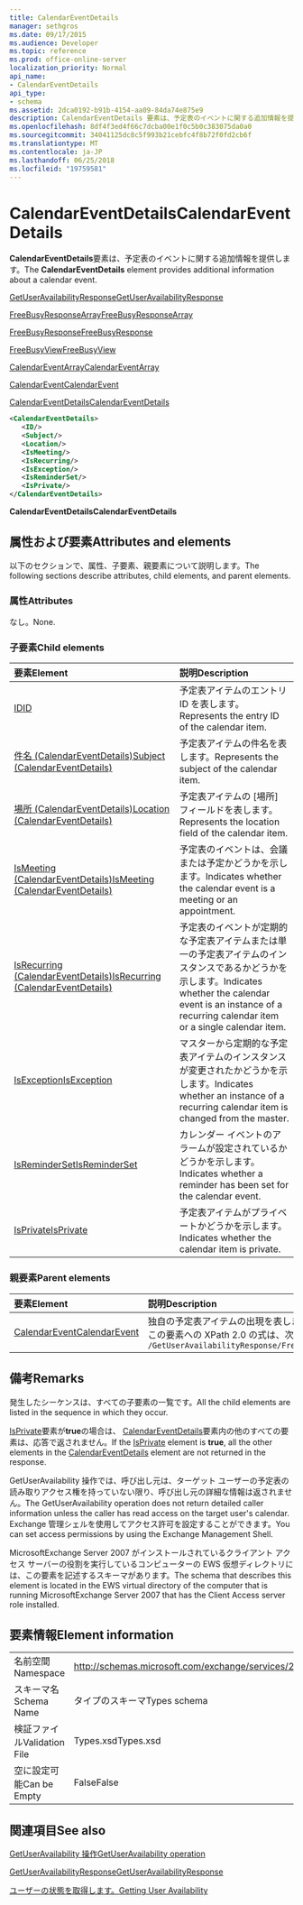 ```yaml
---
title: CalendarEventDetails
manager: sethgros
ms.date: 09/17/2015
ms.audience: Developer
ms.topic: reference
ms.prod: office-online-server
localization_priority: Normal
api_name:
- CalendarEventDetails
api_type:
- schema
ms.assetid: 2dca0192-b91b-4154-aa09-84da74e875e9
description: CalendarEventDetails 要素は、予定表のイベントに関する追加情報を提供します。
ms.openlocfilehash: 8df4f3ed4f66c7dcba00e1f0c5b0c383075da0a0
ms.sourcegitcommit: 34041125dc8c5f993b21cebfc4f8b72f0fd2cb6f
ms.translationtype: MT
ms.contentlocale: ja-JP
ms.lasthandoff: 06/25/2018
ms.locfileid: "19759581"
---
```

# <a name="calendareventdetails"></a><span data-ttu-id="1ba6a-103">CalendarEventDetails</span><span class="sxs-lookup"><span data-stu-id="1ba6a-103">CalendarEventDetails</span></span>

<span data-ttu-id="1ba6a-104">**CalendarEventDetails**要素は、予定表のイベントに関する追加情報を提供します。</span><span class="sxs-lookup"><span data-stu-id="1ba6a-104">The **CalendarEventDetails** element provides additional information about a calendar event.</span></span> 
  
[<span data-ttu-id="1ba6a-105">GetUserAvailabilityResponse</span><span class="sxs-lookup"><span data-stu-id="1ba6a-105">GetUserAvailabilityResponse</span></span>](getuseravailabilityresponse.md)
  
[<span data-ttu-id="1ba6a-106">FreeBusyResponseArray</span><span class="sxs-lookup"><span data-stu-id="1ba6a-106">FreeBusyResponseArray</span></span>](freebusyresponsearray.md)
  
[<span data-ttu-id="1ba6a-107">FreeBusyResponse</span><span class="sxs-lookup"><span data-stu-id="1ba6a-107">FreeBusyResponse</span></span>](freebusyresponse.md)
  
[<span data-ttu-id="1ba6a-108">FreeBusyView</span><span class="sxs-lookup"><span data-stu-id="1ba6a-108">FreeBusyView</span></span>](freebusyview.md)
  
[<span data-ttu-id="1ba6a-109">CalendarEventArray</span><span class="sxs-lookup"><span data-stu-id="1ba6a-109">CalendarEventArray</span></span>](calendareventarray.md)
  
[<span data-ttu-id="1ba6a-110">CalendarEvent</span><span class="sxs-lookup"><span data-stu-id="1ba6a-110">CalendarEvent</span></span>](calendarevent.md)
  
[<span data-ttu-id="1ba6a-111">CalendarEventDetails</span><span class="sxs-lookup"><span data-stu-id="1ba6a-111">CalendarEventDetails</span></span>](calendareventdetails.md)
  
```xml
<CalendarEventDetails>
   <ID/>
   <Subject/>
   <Location/>
   <IsMeeting/>
   <IsRecurring/>
   <IsException/>
   <IsReminderSet/>
   <IsPrivate/>
</CalendarEventDetails>
```

 <span data-ttu-id="1ba6a-112">**CalendarEventDetails**</span><span class="sxs-lookup"><span data-stu-id="1ba6a-112">**CalendarEventDetails**</span></span>
## <a name="attributes-and-elements"></a><span data-ttu-id="1ba6a-113">属性および要素</span><span class="sxs-lookup"><span data-stu-id="1ba6a-113">Attributes and elements</span></span>

<span data-ttu-id="1ba6a-114">以下のセクションで、属性、子要素、親要素について説明します。</span><span class="sxs-lookup"><span data-stu-id="1ba6a-114">The following sections describe attributes, child elements, and parent elements.</span></span>
  
### <a name="attributes"></a><span data-ttu-id="1ba6a-115">属性</span><span class="sxs-lookup"><span data-stu-id="1ba6a-115">Attributes</span></span>

<span data-ttu-id="1ba6a-116">なし。</span><span class="sxs-lookup"><span data-stu-id="1ba6a-116">None.</span></span>
  
### <a name="child-elements"></a><span data-ttu-id="1ba6a-117">子要素</span><span class="sxs-lookup"><span data-stu-id="1ba6a-117">Child elements</span></span>

|<span data-ttu-id="1ba6a-118">**要素**</span><span class="sxs-lookup"><span data-stu-id="1ba6a-118">**Element**</span></span>|<span data-ttu-id="1ba6a-119">**説明**</span><span class="sxs-lookup"><span data-stu-id="1ba6a-119">**Description**</span></span>|
|:-----|:-----|
|[<span data-ttu-id="1ba6a-120">ID</span><span class="sxs-lookup"><span data-stu-id="1ba6a-120">ID</span></span>](id.md) <br/> |<span data-ttu-id="1ba6a-121">予定表アイテムのエントリ ID を表します。</span><span class="sxs-lookup"><span data-stu-id="1ba6a-121">Represents the entry ID of the calendar item.</span></span>  <br/> |
|[<span data-ttu-id="1ba6a-122">件名 (CalendarEventDetails)</span><span class="sxs-lookup"><span data-stu-id="1ba6a-122">Subject (CalendarEventDetails)</span></span>](subject-calendareventdetails.md) <br/> |<span data-ttu-id="1ba6a-123">予定表アイテムの件名を表します。</span><span class="sxs-lookup"><span data-stu-id="1ba6a-123">Represents the subject of the calendar item.</span></span>  <br/> |
|[<span data-ttu-id="1ba6a-124">場所 (CalendarEventDetails)</span><span class="sxs-lookup"><span data-stu-id="1ba6a-124">Location (CalendarEventDetails)</span></span>](location-calendareventdetails.md) <br/> |<span data-ttu-id="1ba6a-125">予定表アイテムの [場所] フィールドを表します。</span><span class="sxs-lookup"><span data-stu-id="1ba6a-125">Represents the location field of the calendar item.</span></span>  <br/> |
|[<span data-ttu-id="1ba6a-126">IsMeeting (CalendarEventDetails)</span><span class="sxs-lookup"><span data-stu-id="1ba6a-126">IsMeeting (CalendarEventDetails)</span></span>](ismeeting-calendareventdetails.md) <br/> |<span data-ttu-id="1ba6a-127">予定表のイベントは、会議または予定かどうかを示します。</span><span class="sxs-lookup"><span data-stu-id="1ba6a-127">Indicates whether the calendar event is a meeting or an appointment.</span></span>  <br/> |
|[<span data-ttu-id="1ba6a-128">IsRecurring (CalendarEventDetails)</span><span class="sxs-lookup"><span data-stu-id="1ba6a-128">IsRecurring (CalendarEventDetails)</span></span>](isrecurring-calendareventdetails.md) <br/> |<span data-ttu-id="1ba6a-129">予定表のイベントが定期的な予定表アイテムまたは単一の予定表アイテムのインスタンスであるかどうかを示します。</span><span class="sxs-lookup"><span data-stu-id="1ba6a-129">Indicates whether the calendar event is an instance of a recurring calendar item or a single calendar item.</span></span>  <br/> |
|[<span data-ttu-id="1ba6a-130">IsException</span><span class="sxs-lookup"><span data-stu-id="1ba6a-130">IsException</span></span>](isexception.md) <br/> |<span data-ttu-id="1ba6a-131">マスターから定期的な予定表アイテムのインスタンスが変更されたかどうかを示します。</span><span class="sxs-lookup"><span data-stu-id="1ba6a-131">Indicates whether an instance of a recurring calendar item is changed from the master.</span></span>  <br/> |
|[<span data-ttu-id="1ba6a-132">IsReminderSet</span><span class="sxs-lookup"><span data-stu-id="1ba6a-132">IsReminderSet</span></span>](isreminderset.md) <br/> |<span data-ttu-id="1ba6a-133">カレンダー イベントのアラームが設定されているかどうかを示します。</span><span class="sxs-lookup"><span data-stu-id="1ba6a-133">Indicates whether a reminder has been set for the calendar event.</span></span>  <br/> |
|[<span data-ttu-id="1ba6a-134">IsPrivate</span><span class="sxs-lookup"><span data-stu-id="1ba6a-134">IsPrivate</span></span>](isprivate.md) <br/> |<span data-ttu-id="1ba6a-135">予定表アイテムがプライベートかどうかを示します。</span><span class="sxs-lookup"><span data-stu-id="1ba6a-135">Indicates whether the calendar item is private.</span></span>  <br/> |
   
### <a name="parent-elements"></a><span data-ttu-id="1ba6a-136">親要素</span><span class="sxs-lookup"><span data-stu-id="1ba6a-136">Parent elements</span></span>

|<span data-ttu-id="1ba6a-137">**要素**</span><span class="sxs-lookup"><span data-stu-id="1ba6a-137">**Element**</span></span>|<span data-ttu-id="1ba6a-138">**説明**</span><span class="sxs-lookup"><span data-stu-id="1ba6a-138">**Description**</span></span>|
|:-----|:-----|
|[<span data-ttu-id="1ba6a-139">CalendarEvent</span><span class="sxs-lookup"><span data-stu-id="1ba6a-139">CalendarEvent</span></span>](calendarevent.md) <br/> |<span data-ttu-id="1ba6a-140">独自の予定表アイテムの出現を表します。</span><span class="sxs-lookup"><span data-stu-id="1ba6a-140">Represents a unique calendar item occurrence.</span></span>  <br/> <span data-ttu-id="1ba6a-141">この要素への XPath 2.0 の式は、次のようにします。</span><span class="sxs-lookup"><span data-stu-id="1ba6a-141">The following is the XPath 2.0 expression to this element:</span></span>  <br/>  `/GetUserAvailabilityResponse/FreeBusyResponseArray/FreeBusyResponse/FreeBusyView/CalendarEventArray/CalendarEvent[i]` <br/> |
   
## <a name="remarks"></a><span data-ttu-id="1ba6a-142">備考</span><span class="sxs-lookup"><span data-stu-id="1ba6a-142">Remarks</span></span>

<span data-ttu-id="1ba6a-143">発生したシーケンスは、すべての子要素の一覧です。</span><span class="sxs-lookup"><span data-stu-id="1ba6a-143">All the child elements are listed in the sequence in which they occur.</span></span> 
  
<span data-ttu-id="1ba6a-144">[IsPrivate](isprivate.md)要素が**true**の場合は、 [CalendarEventDetails](calendareventdetails.md)要素内の他のすべての要素は、応答で返されません。</span><span class="sxs-lookup"><span data-stu-id="1ba6a-144">If the [IsPrivate](isprivate.md) element is **true**, all the other elements in the [CalendarEventDetails](calendareventdetails.md) element are not returned in the response.</span></span> 
  
<span data-ttu-id="1ba6a-145">GetUserAvailability 操作では、呼び出し元は、ターゲット ユーザーの予定表の読み取りアクセス権を持っていない限り、呼び出し元の詳細な情報は返されません。</span><span class="sxs-lookup"><span data-stu-id="1ba6a-145">The GetUserAvailability operation does not return detailed caller information unless the caller has read access on the target user's calendar.</span></span> <span data-ttu-id="1ba6a-146">Exchange 管理シェルを使用してアクセス許可を設定することができます。</span><span class="sxs-lookup"><span data-stu-id="1ba6a-146">You can set access permissions by using the Exchange Management Shell.</span></span>
  
<span data-ttu-id="1ba6a-147">MicrosoftExchange Server 2007 がインストールされているクライアント アクセス サーバーの役割を実行しているコンピューターの EWS 仮想ディレクトリには、この要素を記述するスキーマがあります。</span><span class="sxs-lookup"><span data-stu-id="1ba6a-147">The schema that describes this element is located in the EWS virtual directory of the computer that is running MicrosoftExchange Server 2007 that has the Client Access server role installed.</span></span>
  
## <a name="element-information"></a><span data-ttu-id="1ba6a-148">要素情報</span><span class="sxs-lookup"><span data-stu-id="1ba6a-148">Element information</span></span>

|||
|:-----|:-----|
|<span data-ttu-id="1ba6a-149">名前空間</span><span class="sxs-lookup"><span data-stu-id="1ba6a-149">Namespace</span></span>  <br/> |http://schemas.microsoft.com/exchange/services/2006/types  <br/> |
|<span data-ttu-id="1ba6a-150">スキーマ名</span><span class="sxs-lookup"><span data-stu-id="1ba6a-150">Schema Name</span></span>  <br/> |<span data-ttu-id="1ba6a-151">タイプのスキーマ</span><span class="sxs-lookup"><span data-stu-id="1ba6a-151">Types schema</span></span>  <br/> |
|<span data-ttu-id="1ba6a-152">検証ファイル</span><span class="sxs-lookup"><span data-stu-id="1ba6a-152">Validation File</span></span>  <br/> |<span data-ttu-id="1ba6a-153">Types.xsd</span><span class="sxs-lookup"><span data-stu-id="1ba6a-153">Types.xsd</span></span>  <br/> |
|<span data-ttu-id="1ba6a-154">空に設定可能</span><span class="sxs-lookup"><span data-stu-id="1ba6a-154">Can be Empty</span></span>  <br/> |<span data-ttu-id="1ba6a-155">False</span><span class="sxs-lookup"><span data-stu-id="1ba6a-155">False</span></span>  <br/> |
   
## <a name="see-also"></a><span data-ttu-id="1ba6a-156">関連項目</span><span class="sxs-lookup"><span data-stu-id="1ba6a-156">See also</span></span>



[<span data-ttu-id="1ba6a-157">GetUserAvailability 操作</span><span class="sxs-lookup"><span data-stu-id="1ba6a-157">GetUserAvailability operation</span></span>](getuseravailability-operation.md)
  
[<span data-ttu-id="1ba6a-158">GetUserAvailabilityResponse</span><span class="sxs-lookup"><span data-stu-id="1ba6a-158">GetUserAvailabilityResponse</span></span>](getuseravailabilityresponse.md)


[<span data-ttu-id="1ba6a-159">ユーザーの状態を取得します。</span><span class="sxs-lookup"><span data-stu-id="1ba6a-159">Getting User Availability</span></span>](http://msdn.microsoft.com/library/d4133fcb-9b0f-4e6b-aadf-a389da83516a%28Office.15%29.aspx)

